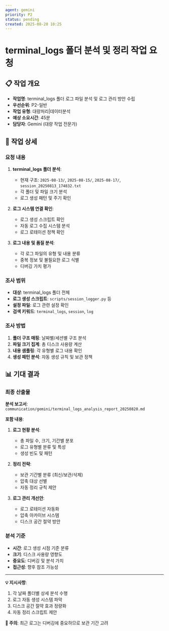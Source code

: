 ```yaml
---
agent: gemini
priority: P2
status: pending
created: 2025-08-20 10:25
---
```


# terminal_logs 폴더 분석 및 정리 작업 요청

## 📋 작업 개요
- **작업명**: terminal_logs 폴더 로그 파일 분석 및 로그 관리 방안 수립
- **우선순위**: P2-일반
- **작업 유형**: 대량처리|데이터분석
- **예상 소요시간**: 45분
- **담당자**: Gemini (대량 작업 전문가)

## 🎯 작업 상세

### 요청 내용
1. **terminal_logs 폴더 분석**:
   - 현재 구조: `2025-08-13/`, `2025-08-15/`, `2025-08-17/`, `session_20250813_174832.txt`
   - 각 폴더 및 파일 크기 분석
   - 로그 생성 패턴 및 주기 확인

2. **로그 시스템 연결 확인**:
   - 로그 생성 스크립트 확인
   - 자동 로그 수집 시스템 분석
   - 로그 로테이션 정책 확인

3. **로그 내용 및 품질 분석**:
   - 각 로그 파일의 유형 및 내용 분류
   - 중복 정보 및 불필요한 로그 식별
   - 디버깅 가치 평가

### 조사 범위
- **대상**: terminal_logs 폴더 전체
- **로그 생성 스크립트**: `scripts/session_logger.py` 등
- **설정 파일**: 로그 관련 설정 확인
- **검색 키워드**: `terminal_logs`, `session`, `log`

### 조사 방법
1. **폴더 구조 매핑**: 날짜별/세션별 구조 분석
2. **파일 크기 집계**: 총 디스크 사용량 계산
3. **내용 샘플링**: 각 유형별 로그 내용 확인
4. **생성 패턴 분석**: 자동 생성 규칙 및 보관 정책

## 📊 기대 결과

### 최종 산출물
**분석 보고서**: `communication/gemini/terminal_logs_analysis_report_20250820.md`

**포함 내용**:
1. **로그 현황 분석**:
   - 총 파일 수, 크기, 기간별 분포
   - 로그 유형별 분류 및 특성
   - 생성 빈도 및 패턴

2. **정리 전략**:
   - 보관 기간별 분류 (최신/보관/삭제)
   - 압축 대상 선별
   - 자동 정리 규칙 제안

3. **로그 관리 개선안**:
   - 로그 로테이션 자동화
   - 압축 아카이브 시스템
   - 디스크 공간 절약 방안

### 분석 기준
- **시간**: 로그 생성 시점 기준 분류
- **크기**: 디스크 사용량 영향도
- **중요도**: 디버깅 및 분석 가치
- **접근성**: 향후 참조 가능성

---

**💡 지시사항**: 
1. 각 날짜 폴더별 상세 분석 수행
2. 로그 자동 생성 시스템 파악
3. 디스크 공간 절약 효과 정량화
4. 자동 정리 스크립트 제안

**🚨 주의**: 최근 로그는 디버깅에 중요하므로 보관 기간 고려